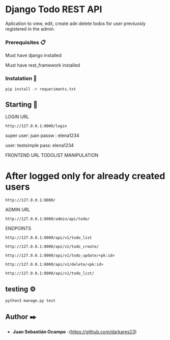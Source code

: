 # Django Todo REST API

Aplication to view, edit, create adn delete todos for user previuosly registered in the admin.

### Prerequisites 📋

Must have django installed

Must have rest_framework installed


### Instalation 🔧

```
pip install -r requeriments.txt
```
## Starting 🚀



LOGIN URL
```
http://127.0.0.1:8000/login
```
super user: juan
passw : elena1234

user: testsimple
pass: elena1234

FRONTEND URL TODOLIST MANIPULATION
# After logged only for already created users
```
http://127.0.0.1:8000/
```

ADMIN URL
```
http://127.0.0.1:8000/admin/api/todo/
```

ENDPOINTS
```
http://127.0.0.1:8000/api/v1/todo_list
```
```
http://127.0.0.1:8000/api/v1/todo_create/
```
```
http://127.0.0.1:8000/api/v1/todo_update/<pk:id>
```
```
http://127.0.0.1:8000/api/v1/delete/<pk:id>
```
```
http://127.0.0.1:8000/api/v1/todo_list/
```
## testing ⚙️

```
python3 manage.py test
```

## Author ✒️

* **Juan Sebastián Ocampo** -(https://github.com/darkares23)
